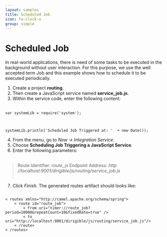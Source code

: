 ```yaml
---
layout: samples
title: Scheduled Job
icon: fa-clock-o
group: simple
---
```


Scheduled Job
===

In real-world applications, there is need of some tasks to be executed in the background without user interaction.
For this purpose, we use the well accepted term Job and this example shows how to schedule it to be executed periodically.

1. Create a project **routing**.
2. Then create a JavaScript service named **service_job.js**.
3. Within the service code, enter the following content:
<br></br>
<pre><code>var systemLib = require('system');
<br></br>
systemLib.println('Scheduled Job Triggered at: '  + new Date());
</code></pre>
4. From the menu, go to *New* -> *Integration Service*.
5. Choose **Scheduling Job Triggering a JavaScript Service**.
6. Enter the following parameters:
<br></br>
> Route Identifier: *route_js*
> Endpoint Address: *http //localhost:9001/dirigible/js/routing/service_job.js*
<br></br>
7. Click *Finish*. The generated routes artifact should looks like:
<pre><code>
< routes xmlns="http://camel.apache.org/schema/spring">
    < route id="route_job">
        < from uri="timer://route_job?period=10000&amp;repeatCount=10&amp;fixedRate=true" />
        < to uri="http://localhost:9001/dirigible/js/routing/service_job.js"/>
    < /route>
< /routes>
</code></pre>
